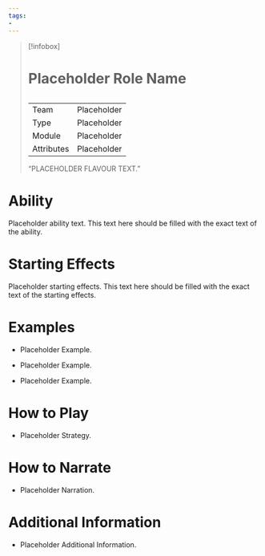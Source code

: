 ```yaml
---
tags:
-
---
```

> [!infobox]
> # Placeholder Role Name
> ######
> |  |  |
> | ---- | ---- |
> | Team | Placeholder |
> | Type | Placeholder |
> | Module | Placeholder |
> | Attributes | Placeholder |
>  “PLACEHOLDER FLAVOUR TEXT.”
# Ability
Placeholder ability text. This text here should be filled with the exact text of the ability.

# Starting Effects
Placeholder starting effects. This text here should be filled with the exact text of the starting effects.

# Examples
- Placeholder Example.

- Placeholder Example.

- Placeholder Example.

# How to Play
- Placeholder Strategy.

# How to Narrate
- Placeholder Narration.

# Additional Information
- Placeholder Additional Information.